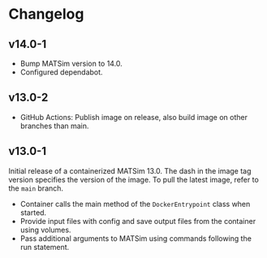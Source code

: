 # Changelog

## v14.0-1

* Bump MATSim version to 14.0.
* Configured dependabot.

## v13.0-2

* GitHub Actions: Publish image on release, also build image on other branches than main.

## v13.0-1

Initial release of a containerized MATSim 13.0. The dash in the image tag version specifies the version of the image. To pull the latest image, refer to the `main` branch.

* Container calls the main method of the `DockerEntrypoint` class when started.
* Provide input files with config and save output files from the container using volumes.
* Pass additional arguments to MATSim using commands following the run statement.
